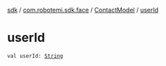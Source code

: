 [sdk](../../index.md) / [com.robotemi.sdk.face](../index.md) / [ContactModel](index.md) / [userId](./user-id.md)

# userId

`val userId: `[`String`](https://kotlinlang.org/api/latest/jvm/stdlib/kotlin/-string/index.html)
